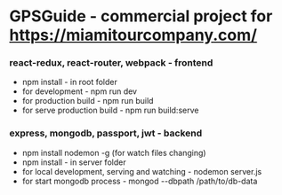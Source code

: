 # GPSGuide - commercial project for https://miamitourcompany.com/

### react-redux, react-router, webpack - frontend

* npm install - in root folder
* for development - npm run dev
* for production build - npm run build
* for serve production build - npm run build:serve

### express, mongodb, passport, jwt - backend

* npm install nodemon -g (for watch files changing)
* npm install - in server folder		
* for local development, serving and watching - nodemon server.js
* for start mongodb process - mongod --dbpath /path/to/db-data
